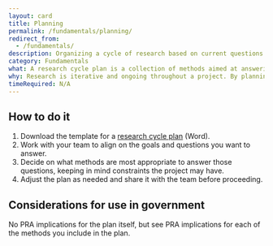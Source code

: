 ```yaml
---
layout: card
title: Planning
permalink: /fundamentals/planning/
redirect_from:
  - /fundamentals/
description: Organizing a cycle of research based on current questions you want to answer.
category: Fundamentals
what: A research cycle plan is a collection of methods aimed at answering specific questions.
why: Research is iterative and ongoing throughout a project. By planning research in cycles based on current questions, you can show progress and make it easier to decide next steps.
timeRequired: N/A
---
```

## How to do it

1. Download the template for a [research cycle plan](/methods/templates/Research%20Cycle%20Plan.docx) (Word).
1. Work with your team to align on the goals and questions you want to answer.
1. Decide on what methods are most appropriate to answer those questions, keeping in mind constraints the project may have.
1. Adjust the plan as needed and share it with the team before proceeding.

<section class="method--section method--section--government-considerations" markdown="1" >

## Considerations for use in government  

No PRA implications for the plan itself, but see PRA implications for each of the methods you include in the plan.

</section>
